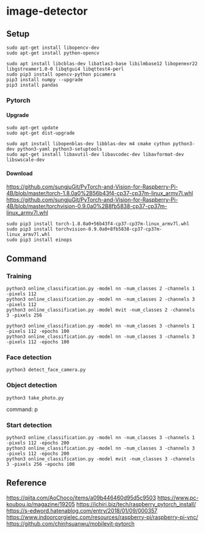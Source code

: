# image-detector

## Setup
```
sudo apt-get install libopencv-dev
sudo apt-get install python-opencv

sudo apt install libcblas-dev libatlas3-base libilmbase12 libopenexr22 libgstreamer1.0-0 libqtgui4 libqttest4-perl
sudo pip3 install opencv-python picamera
pip3 install numpy --upgrade
pip3 install pandas
```

### Pytorch
#### Upgrade
```
sudo apt-get update
sudo apt-get dist-upgrade

sudo apt install libopenblas-dev libblas-dev m4 cmake cython python3-dev python3-yaml python3-setuptools
sudo apt-get install libavutil-dev libavcodec-dev libavformat-dev libswscale-dev
```

#### Download
https://github.com/sungjuGit/PyTorch-and-Vision-for-Raspberry-Pi-4B/blob/master/torch-1.8.0a0%2B56b43f4-cp37-cp37m-linux_armv7l.whl
https://github.com/sungjuGit/PyTorch-and-Vision-for-Raspberry-Pi-4B/blob/master/torchvision-0.9.0a0%2B8fb5838-cp37-cp37m-linux_armv7l.whl

```
sudo pip3 install torch-1.8.0a0+56b43f4-cp37-cp37m-linux_armv7l.whl
sudo pip3 install torchvision-0.9.0a0+8fb5838-cp37-cp37m-linux_armv7l.whl
sudo pip3 install einops
```

## Command

### Training
```
python3 online_classification.py -model nn -num_classes 2 -channels 1 -pixels 112
python3 online_classification.py -model nn -num_classes 2 -channels 3 -pixels 112
python3 online_classification.py -model mvit -num_classes 2 -channels 3 -pixels 256

python3 online_classification.py -model nn -num_classes 3 -channels 1 -pixels 112 -epochs 100
python3 online_classification.py -model nn -num_classes 3 -channels 3 -pixels 112 -epochs 100
```

### Face detection
```
python3 detect_face_camera.py
```

### Object detection
```
python3 take_photo.py
```

command: p

### Start detection
```
python3 online_classification.py -model nn -num_classes 3 -channels 1 -pixels 112 -epochs 200
python3 online_classification.py -model nn -num_classes 3 -channels 3 -pixels 112 -epochs 200
python3 online_classification.py -model mvit -num_classes 3 -channels 3 -pixels 256 -epochs 100
```

## Reference
https://qiita.com/AoChoco/items/a09b446460d95d5c9503
https://www.pc-koubou.jp/magazine/19205
https://ichiri.biz/tech/raspberry_pytorch_install/
https://s-edword.hatenablog.com/entry/2018/01/09/000357
https://www.indoorcorgielec.com/resources/raspberry-pi/raspberry-pi-vnc/
https://github.com/chinhsuanwu/mobilevit-pytorch

